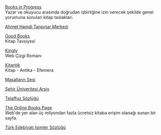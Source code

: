<p>
<a href="https://books.worksinprogress.co/">Books in Progress</a>
<br>Yazar ve okuyucu arasında doğrudan işbirliğine izin verecek şekilde genel yorumuna sunulan kitap taslakları.
</p>
<p>
<a href="http://www.tanpinarmerkezi.com/">Ahmet Hamdi Tanpınar Merkezi</a>
</p>
<p>
<a href="https://www.goodbooks.io/">Good Books</a>
<br>Kitap Tavsiyesi
</p>
<p>
<a href="https://nickedwards.fun/KINGLY">Kingly</a>
<br>Web Çizgi Romanı
</p> 
<p>
<a href="https://www.kitantik.com/">Kitantik</a>
<br>Kitap - Antika - Efemera
</p>
<p>
<a href="https://www.masallarinsesi.com/">Masalların Sesi</a>
</p>
<p>
<a href="http://earsiv.sehir.edu.tr:8080/xmlui/">Şehir Üniveritesi Arşiv</a>
</p>
<p>
<a href="https://trttelaffuz.com/">Telaffuz Sözlüğü</a>
</p>
<p>
<a href="https://onlinebooks.library.upenn.edu/">The Online Books Page</a>
<br>Web'de yer alan üç milyondan fazla ücretsiz kitaba erişim olanağı sunan bir sayfa.
</p>
<p>
<a href="http://teis.yesevi.edu.tr/">Türk Edebiyatı İsimler Sözlüğü</a>
</p>
